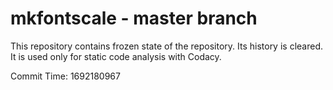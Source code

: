 # mkfontscale - master branch

This repository contains frozen state of the repository.
Its history is cleared. It is used only for static code
analysis with Codacy.

Commit Time: 1692180967